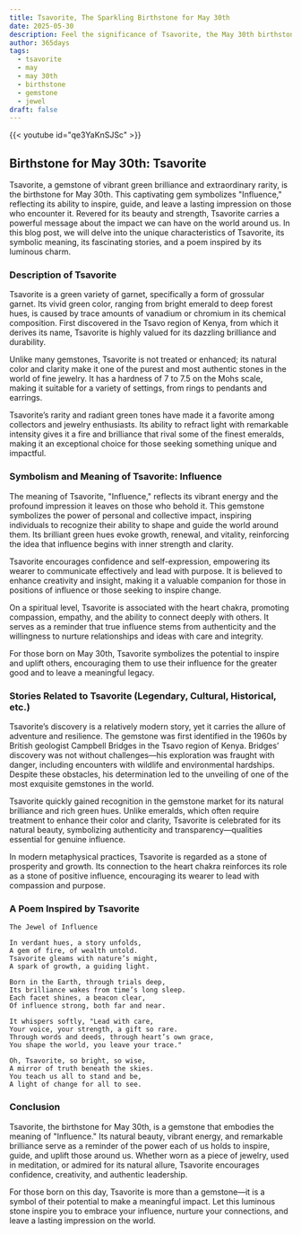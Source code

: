 ```yaml
---
title: Tsavorite, The Sparkling Birthstone for May 30th
date: 2025-05-30
description: Feel the significance of Tsavorite, the May 30th birthstone symbolizing Influence. Let its beauty and meaning brighten your day.
author: 365days
tags:
  - tsavorite
  - may
  - may 30th
  - birthstone
  - gemstone
  - jewel
draft: false
---
```


{{< youtube id="qe3YaKnSJSc" >}}

## Birthstone for May 30th: Tsavorite

Tsavorite, a gemstone of vibrant green brilliance and extraordinary rarity, is the birthstone for May 30th. This captivating gem symbolizes "Influence," reflecting its ability to inspire, guide, and leave a lasting impression on those who encounter it. Revered for its beauty and strength, Tsavorite carries a powerful message about the impact we can have on the world around us. In this blog post, we will delve into the unique characteristics of Tsavorite, its symbolic meaning, its fascinating stories, and a poem inspired by its luminous charm.

### Description of Tsavorite

Tsavorite is a green variety of garnet, specifically a form of grossular garnet. Its vivid green color, ranging from bright emerald to deep forest hues, is caused by trace amounts of vanadium or chromium in its chemical composition. First discovered in the Tsavo region of Kenya, from which it derives its name, Tsavorite is highly valued for its dazzling brilliance and durability.

Unlike many gemstones, Tsavorite is not treated or enhanced; its natural color and clarity make it one of the purest and most authentic stones in the world of fine jewelry. It has a hardness of 7 to 7.5 on the Mohs scale, making it suitable for a variety of settings, from rings to pendants and earrings.

Tsavorite’s rarity and radiant green tones have made it a favorite among collectors and jewelry enthusiasts. Its ability to refract light with remarkable intensity gives it a fire and brilliance that rival some of the finest emeralds, making it an exceptional choice for those seeking something unique and impactful.

### Symbolism and Meaning of Tsavorite: Influence

The meaning of Tsavorite, "Influence," reflects its vibrant energy and the profound impression it leaves on those who behold it. This gemstone symbolizes the power of personal and collective impact, inspiring individuals to recognize their ability to shape and guide the world around them. Its brilliant green hues evoke growth, renewal, and vitality, reinforcing the idea that influence begins with inner strength and clarity.

Tsavorite encourages confidence and self-expression, empowering its wearer to communicate effectively and lead with purpose. It is believed to enhance creativity and insight, making it a valuable companion for those in positions of influence or those seeking to inspire change.

On a spiritual level, Tsavorite is associated with the heart chakra, promoting compassion, empathy, and the ability to connect deeply with others. It serves as a reminder that true influence stems from authenticity and the willingness to nurture relationships and ideas with care and integrity.

For those born on May 30th, Tsavorite symbolizes the potential to inspire and uplift others, encouraging them to use their influence for the greater good and to leave a meaningful legacy.

### Stories Related to Tsavorite (Legendary, Cultural, Historical, etc.)

Tsavorite’s discovery is a relatively modern story, yet it carries the allure of adventure and resilience. The gemstone was first identified in the 1960s by British geologist Campbell Bridges in the Tsavo region of Kenya. Bridges’ discovery was not without challenges—his exploration was fraught with danger, including encounters with wildlife and environmental hardships. Despite these obstacles, his determination led to the unveiling of one of the most exquisite gemstones in the world.

Tsavorite quickly gained recognition in the gemstone market for its natural brilliance and rich green hues. Unlike emeralds, which often require treatment to enhance their color and clarity, Tsavorite is celebrated for its natural beauty, symbolizing authenticity and transparency—qualities essential for genuine influence.

In modern metaphysical practices, Tsavorite is regarded as a stone of prosperity and growth. Its connection to the heart chakra reinforces its role as a stone of positive influence, encouraging its wearer to lead with compassion and purpose.

### A Poem Inspired by Tsavorite

```
The Jewel of Influence

In verdant hues, a story unfolds,  
A gem of fire, of wealth untold.  
Tsavorite gleams with nature’s might,  
A spark of growth, a guiding light.  

Born in the Earth, through trials deep,  
Its brilliance wakes from time’s long sleep.  
Each facet shines, a beacon clear,  
Of influence strong, both far and near.  

It whispers softly, "Lead with care,  
Your voice, your strength, a gift so rare.  
Through words and deeds, through heart’s own grace,  
You shape the world, you leave your trace."  

Oh, Tsavorite, so bright, so wise,  
A mirror of truth beneath the skies.  
You teach us all to stand and be,  
A light of change for all to see.
```

### Conclusion

Tsavorite, the birthstone for May 30th, is a gemstone that embodies the meaning of "Influence." Its natural beauty, vibrant energy, and remarkable brilliance serve as a reminder of the power each of us holds to inspire, guide, and uplift those around us. Whether worn as a piece of jewelry, used in meditation, or admired for its natural allure, Tsavorite encourages confidence, creativity, and authentic leadership.

For those born on this day, Tsavorite is more than a gemstone—it is a symbol of their potential to make a meaningful impact. Let this luminous stone inspire you to embrace your influence, nurture your connections, and leave a lasting impression on the world.